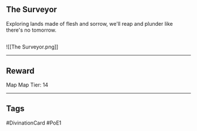 ## The Surveyor
Exploring lands made of flesh and sorrow, we'll reap and plunder like there's no tomorrow.
## 
![[The Surveyor.png]]

---
## Reward
Map
Map Tier: 14

---
## Tags
#DivinationCard
#PoE1